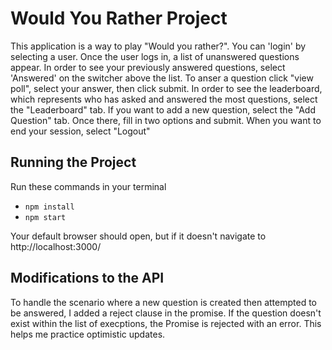 # Would You Rather Project

This application is a way to play "Would you rather?".  You can
'login' by selecting a user.  Once the user logs in, a list of unanswered questions appear.  In order to see your previously answered questions, select 'Answered' on the switcher above the list.  To anser a question click "view poll", select your answer, then click submit.  In order to see the leaderboard, which represents who has asked and answered the most questions, select the "Leaderboard" tab.  If you want to add a new question, select the "Add Question" tab.  Once there, fill in two options and submit.  When you want to end your session, select "Logout"

## Running the Project

Run these commands in your terminal

* `npm install`
* `npm start`

Your default browser should open, but if it doesn't navigate to http://localhost:3000/

## Modifications to the API

To handle the scenario where a new question is created then attempted to be answered, I added a reject clause in the promise.  If the question doesn't exist within the list of execptions, the Promise is rejected with an error.  This helps me practice optimistic updates.

